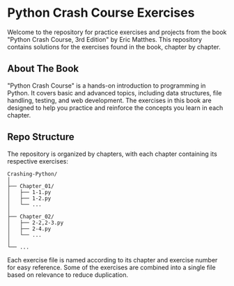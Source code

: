 # Python Crash Course Exercises
Welcome to the repository for practice exercises and projects from the book "Python Crash Course, 3rd Edition" by Eric Matthes. This repository contains solutions for the exercises found in the book, chapter by chapter.

## About The Book
"Python Crash Course" is a hands-on introduction to programming in Python. It covers basic and advanced topics, including data structures, file handling, testing, and web development. The exercises in this book are designed to help you practice and reinforce the concepts you learn in each chapter.

## Repo Structure
The repository is organized by chapters, with each chapter containing its respective exercises:

```
Crashing-Python/
│
├── Chapter_01/
│   ├── 1-1.py
│   ├── 1-2.py
│   └── ...
│
├── Chapter_02/
│   ├── 2-2,2-3.py
│   ├── 2-4.py
│   └── ...
│
└── ...
```
Each exercise file is named according to its chapter and exercise number for easy reference. Some of the exercises are combined into a single file based on relevance to reduce duplication.
